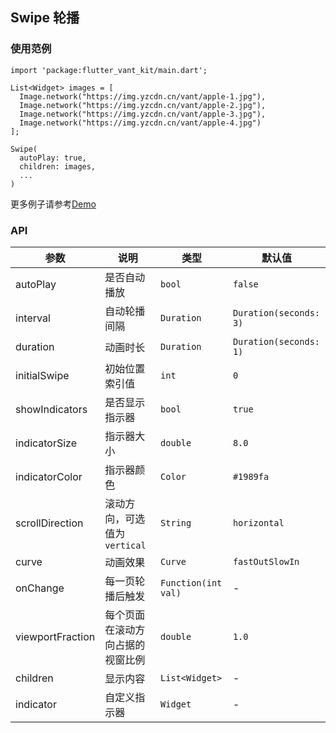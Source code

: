 ## Swipe 轮播

### 使用范例

```
import 'package:flutter_vant_kit/main.dart';

List<Widget> images = [
  Image.network("https://img.yzcdn.cn/vant/apple-1.jpg"),
  Image.network("https://img.yzcdn.cn/vant/apple-2.jpg"),
  Image.network("https://img.yzcdn.cn/vant/apple-3.jpg"),
  Image.network("https://img.yzcdn.cn/vant/apple-4.jpg")
];

Swipe(
  autoPlay: true,
  children: images,
  ...
)
```

更多例子请参考[Demo](../example/lib/routes/demoSwipe.dart)

### API

| 参数  | 说明  | 类型  | 默认值  |
| ------------ | ------------ | ------------ | ------------ |
| autoPlay | 是否自动播放 | `bool` | `false` |
| interval | 自动轮播间隔 | `Duration` | `Duration(seconds: 3)` |
| duration | 动画时长 | `Duration` | `Duration(seconds: 1)` |
| initialSwipe | 初始位置索引值 | `int` | `0` |
| showIndicators | 是否显示指示器 | `bool` | `true` |
| indicatorSize | 指示器大小 | `double` | `8.0` |
| indicatorColor | 指示器颜色 | `Color` | `#1989fa` |
| scrollDirection | 滚动方向，可选值为`vertical` | `String` | `horizontal` |
| curve | 动画效果 | `Curve` | `fastOutSlowIn` |
| onChange | 每一页轮播后触发 | `Function(int val)` | - |
| viewportFraction | 每个页面在滚动方向占据的视窗比例 | `double` | `1.0` |
| children | 显示内容 | `List<Widget>` | - |
| indicator | 自定义指示器 | `Widget` | - |
